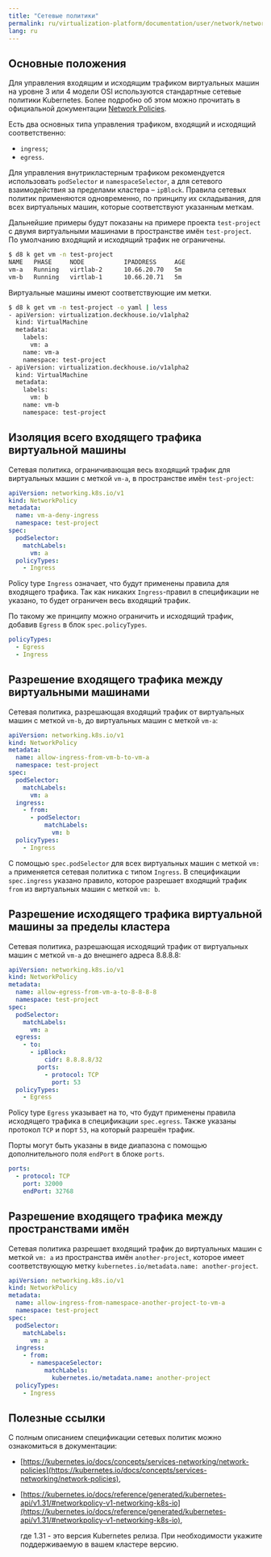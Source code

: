 ```yaml
---
title: "Сетевые политики"
permalink: ru/virtualization-platform/documentation/user/network/network-policies.html
lang: ru
---
```


## Основные положения
Для управления входящим и исходящим трафиком виртуальных машин на уровне 3 или 4 модели OSI используются стандартные сетевые политики Kubernetes. Более подробно об этом можно прочитать в официальной документации [Network Policies](https://kubernetes.io/docs/concepts/services-networking/network-policies/).  

Есть два основных типа управления трафиком, входящий и исходящий соответственно:
- `ingress`;
- `egress`.

Для управления внутрикластерным трафиком рекомендуется использовать `podSelector` и `namespaceSelector`, а для сетевого взаимодействия за пределами кластера – `ipBlock`.
Правила сетевых политик применяются одновременно, по принципу их складывания, для всех виртуальных машин, которые соответствуют указанным меткам.

Дальнейшие примеры будут показаны на примере проекта `test-project` с двумя виртуальными машинами в пространстве имён `test-project`. По умолчанию входящий и исходящий трафик не ограничены.
```bash
$ d8 k get vm -n test-project
NAME   PHASE     NODE           IPADDRESS     AGE
vm-a   Running   virtlab-2      10.66.20.70   5m
vm-b   Running   virtlab-1      10.66.20.71   5m
```

Виртуальные машины имеют соответствующие им метки.
```bash
$ d8 k get vm -n test-project -o yaml | less
- apiVersion: virtualization.deckhouse.io/v1alpha2
  kind: VirtualMachine
  metadata:
    labels:
      vm: a
    name: vm-a
    namespace: test-project
- apiVersion: virtualization.deckhouse.io/v1alpha2
  kind: VirtualMachine
  metadata:
    labels:
      vm: b
    name: vm-b
    namespace: test-project
```

## Изоляция всего входящего трафика виртуальной машины

Сетевая политика, ограничивающая весь входящий трафик для виртуальных машин с меткой `vm-a`, в пространстве имён `test-project`:
```yaml
apiVersion: networking.k8s.io/v1
kind: NetworkPolicy
metadata:
  name: vm-a-deny-ingress
  namespace: test-project
spec:
  podSelector:
    matchLabels:
      vm: a
  policyTypes:
    - Ingress
```
Policy type `Ingress` означает, что будут применены правила для входящего трафика. Так как никаких `Ingress`-правил в спецификации не указано, то будет ограничен весь входящий трафик.

По такому же принципу можно ограничить и исходящий трафик, добавив `Egress` в блок `spec.policyTypes`.
```yaml
policyTypes:
  - Egress
  - Ingress
```

## Разрешение входящего трафика между виртуальными машинами

Сетевая политика, разрешающая входящий трафик от виртуальных машин с меткой `vm-b`, до виртуальных машин с меткой `vm-a`:
```yaml
apiVersion: networking.k8s.io/v1
kind: NetworkPolicy
metadata:
  name: allow-ingress-from-vm-b-to-vm-a
  namespace: test-project
spec:
  podSelector:
    matchLabels:
      vm: a
  ingress:
    - from:
      - podSelector:
          matchLabels:
            vm: b
  policyTypes:
    - Ingress
```
С помощью `spec.podSelector` для всех виртуальных машин с меткой `vm: a` применяется сетевая политика с типом `Ingress`. В спецификации `spec.ingress` указано правило, которое разрешает входящий трафик `from` из виртуальных машин с меткой `vm: b`.

## Разрешение исходящего трафика виртуальной машины за пределы кластера

Сетевая политика, разрешающая исходящий трафик от виртуальных машин с меткой `vm-a` до внешнего адреса 8.8.8.8:
```yaml
apiVersion: networking.k8s.io/v1
kind: NetworkPolicy
metadata:
  name: allow-egress-from-vm-a-to-8-8-8-8
  namespace: test-project
spec:
  podSelector:
    matchLabels:
      vm: a
  egress:
    - to:
      - ipBlock:
          cidr: 8.8.8.8/32
        ports:
          - protocol: TCP
            port: 53
  policyTypes:
    - Egress
```
Policy type `Egress` указывает на то, что будут применены правила исходящего трафика в спецификации `spec.egress`. Также указаны протокол `TCP` и порт `53`, на который разрешён трафик.

Порты могут быть указаны в виде диапазона с помощью дополнительного поля `endPort` в блоке `ports`.
```yaml
ports:
  - protocol: TCP
    port: 32000
    endPort: 32768
```

## Разрешение входящего трафика между пространствами имён

Сетевая политика разрешает входящий трафик до виртуальных машин с меткой `vm: a` из пространства имён `another-project`, которое имеет соответствующую метку `kubernetes.io/metadata.name: another-project`.
```yaml
apiVersion: networking.k8s.io/v1
kind: NetworkPolicy
metadata:
  name: allow-ingress-from-namespace-another-project-to-vm-a
  namespace: test-project
spec:
  podSelector:
    matchLabels:
      vm: a
  ingress:
    - from:
      - namespaceSelector:
          matchLabels:
            kubernetes.io/metadata.name: another-project
  policyTypes:
    - Ingress
```

## Полезные ссылки

С полным описанием спецификации сетевых политик можно ознакомиться в документации:

- [https://kubernetes.io/docs/concepts/services-networking/network-policies](https://kubernetes.io/docs/concepts/services-networking/network-policies),
- [https://kubernetes.io/docs/reference/generated/kubernetes-api/v1.31/#networkpolicy-v1-networking-k8s-io](https://kubernetes.io/docs/reference/generated/kubernetes-api/v1.31/#networkpolicy-v1-networking-k8s-io),
  
  где 1.31 - это версия Kubernetes релиза. При необходимости укажите поддерживаемую в вашем кластере версию.
